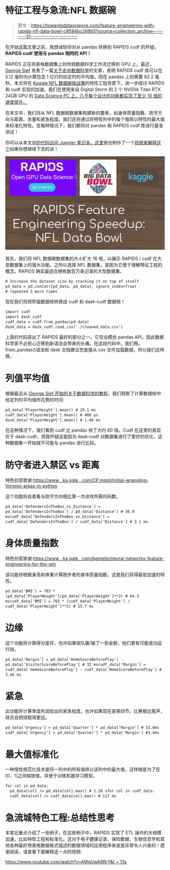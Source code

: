 # 特征工程与急流:NFL 数据碗

> 原文：<https://towardsdatascience.com/feature-engineering-with-rapids-nfl-data-bowl-c8584bc266b5?source=collection_archive---------31----------------------->

在开始这篇文章之前，我想减轻你对从 pandas 转换到 RAPIDS cudf 的怀疑， **RAPIDS cudf 使用与 pandas 相同的 API！**

RAPIDS 正在将表格数据集上的传统数据科学工作流迁移到 GPU 上。最近， [George Sief](https://towardsdatascience.com/@george.seif94?source=post_page-----9ddc1716d5f2----------------------) 发表了一篇[关于走向数据科学](/heres-how-you-can-speedup-pandas-with-cudf-and-gpus-9ddc1716d5f2)的文章，表明 RAPIDS cudf 库可以在 5.12 毫秒内计算包含 1 亿行的给定列的平均值，而在 pandas 上则需要 82.2 毫秒。本文将在 [Kaggle NFL 数据碗挑战赛](https://www.kaggle.com/c/nfl-big-data-bowl-2020)的特性工程背景下，进一步探讨 RAPIDS 和 cudf 实现的加速。我们在使用来自 Digital Storm 的 2 个 NVIDIA Titan RTX 24GB GPU 的 [Data Science PC 上，几乎每个设计的功能都实现了至少 10 倍的速度提升。](https://www.digitalstorm.com/nvidia-data-science.asp)

在本文中，我们将从 NFL 数据碗数据集构建新的要素，如身体质量指数、防守方向与距离、余量和紧急程度。我们还将通过将特性列中的每个值除以特性的最大值来标准化特性。在每种情况下，我们都将对 pandas 和 RAPIDS cudf 库进行基准测试！

你可以从本文[中的代码访问 Jupyter 笔记本，这里](https://github.com/CShorten/RAPIDS-ETL/blob/master/Rapids-vs-Pandas-FeatureEngineering.ipynb)我也制作了一个[视频来解释这个](https://www.youtube.com/watch?v=A9lgUwA8RrY&t=9s)如果你想继续下去的话！

![](img/b9f60f708817d1fee192985fc75cb010.png)

首先，我们将 NFL 数据碗数据集的大小扩大 16 倍，以展示 RAPIDS / cudf 在大型数据集上的强大功能。之所以选择 NFL 数据集，是因为它便于理解特征工程的概念。RAPIDS 确实最适合拥有数百万条记录的大型数据集。

```
# Increase the dataset size by stacking it on top of itself
pd_data = pd.concat([pd_data, pd_data], ignore_index=True)
# repeated 3 more times
```

现在我们将把熊猫数据帧转换成 cudf 和 dask-cudf 数据帧！

```
import cudf
import dask_cudf
cudf_data = cudf.from_pandas(pd_data)
dask_data = dask_cudf.read_csv('./cleaned_data.csv')
```

上面的代码突出了 RAPIDS 最好的部分之一。它完全模仿 pandas API，因此数据科学家不必担心迁移到新语法会带来的头痛。在这段代码中，我们用。from_pandas()语法和 dask 文档建议您直接从 csv 文件加载数据，所以我们这样做。

# 列值平均值

根据最近从 [George Sief 开始的关于数据科学的教程](/heres-how-you-can-speedup-pandas-with-cudf-and-gpus-9ddc1716d5f2)，我们观察了计算数据帧中给定列的平均值所花费的时间:

```
pd_data['PlayerHeight'].mean() # 29.1 ms
cudf_data['PlayerHeight'].mean() # 466 µs
dask_data['PlayerHeight'].mean() # 1.46 ms
```

在这种情况下，我们看到 cudf 比 pandas 快了大约 60 倍。Cudf 在这里的表现优于 dask-cudf，但我怀疑这是因为 dask-cudf 对数据集进行了更好的优化，这种数据集一开始就不可能与 pandas 进行比较。

# 防守者进入禁区 vs 距离

特色创意致谢:[https://www . ka ggle . com/CP mpml/initial-wrangling-Voronoi-areas-in-python](https://www.kaggle.com/cpmpml/initial-wrangling-voronoi-areas-in-python)

这个功能将会查看与防守方向相比第一次进攻所需的码数。

```
pd_data['DefendersInTheBox_vs_Distance'] = pd_data['DefendersInTheBox'] / pd_data['Distance'] # 36.9 mscudf_data['DefendersInTheBox_vs_Distance'] = cudf_data['DefendersInTheBox'] / cudf_data['Distance'] # 3.1 ms
```

# 身体质量指数

特色创意致谢:[https://www . ka ggle . com/bgmello/neural-networks-feature-engineering-for-the-win](https://www.kaggle.com/bgmello/neural-networks-feature-engineering-for-the-win)

该功能将根据身高和体重计算跑步者的身体质量指数。这是我们获得最低加速的特性。

```
pd_data['BMI'] = 703 * (pd_data['PlayerWeight']/pd_data['PlayerHeight']**2) # 64.3 mscudf_data['BMI'] = 703 * (cudf_data['PlayerWeight'] / cudf_data['PlayerHeight']**2) # 15.7 ms
```

# 边缘

这个功能将计算得分差异，也许如果球队赢/输了一些金额，他们更有可能成功运行球。

```
pd_data['Margin'] = pd_data['HomeScoreBeforePlay'] - pd_data['VisitorScoreBeforePlay'] # 32 mscudf_data['Margin'] = cudf_data['HomeScoreBeforePlay'] - cudf_data['HomeScoreBeforePlay'] # 3.46 ms
```

# 紧急

此功能将计算季度利润给出的紧急程度。也许如果现在是第四节，比赛接近尾声，球员会把球跑得更远。

```
pd_data['Urgency'] = pd_data['Quarter'] * pd_data['Margin'] # 33.6ms
cudf_data['Urgency'] = pd_data['Quarter'] * pd_data['Margin'] #3.4ms
```

# 最大值标准化

一种惰性规范化技术是将一列中的所有值除以该列中的最大值。这样做是为了在[0，1]之间缩放值，并便于训练机器学习模型。

```
for col in pd_data:
  pd_data[col] /= pd_data[col].max() # 1.28 sfor col in cudf_data:
  cudf_data[col] /= cudf_data[col].max() # 117 ms
```

# 急流城特色工程:总结性思考

本笔记重点介绍了一些例子，在这些例子中，RAPIDS 实现了 ETL 操作的大规模加速，比如特性工程和标准化。这对于电子健康记录、保险数据、生物信息学和其他各种最好用表格数据格式描述的数据领域的应用程序来说是非常令人兴奋的！感谢阅读，请查看下面解释这一点的视频:

[https://www.youtube.com/watch?v=A9lgUwA8RrY&t = 13s](https://www.youtube.com/watch?v=A9lgUwA8RrY&t=13s)